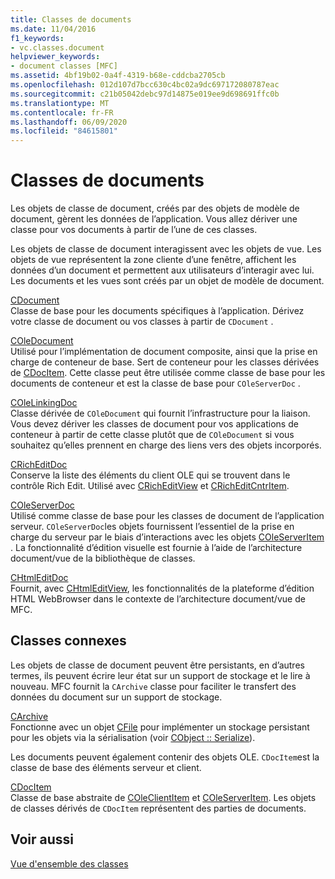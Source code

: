 ```yaml
---
title: Classes de documents
ms.date: 11/04/2016
f1_keywords:
- vc.classes.document
helpviewer_keywords:
- document classes [MFC]
ms.assetid: 4bf19b02-0a4f-4319-b68e-cddcba2705cb
ms.openlocfilehash: 012d107d7bcc630c4bc02a9dc697172080787eac
ms.sourcegitcommit: c21b05042debc97d14875e019ee9d698691ffc0b
ms.translationtype: MT
ms.contentlocale: fr-FR
ms.lasthandoff: 06/09/2020
ms.locfileid: "84615801"
---
```

# <a name="document-classes"></a>Classes de documents

Les objets de classe de document, créés par des objets de modèle de document, gèrent les données de l’application. Vous allez dériver une classe pour vos documents à partir de l’une de ces classes.

Les objets de classe de document interagissent avec les objets de vue. Les objets de vue représentent la zone cliente d’une fenêtre, affichent les données d’un document et permettent aux utilisateurs d’interagir avec lui. Les documents et les vues sont créés par un objet de modèle de document.

[CDocument](reference/cdocument-class.md)<br/>
Classe de base pour les documents spécifiques à l’application. Dérivez votre classe de document ou vos classes à partir de `CDocument` .

[COleDocument](reference/coledocument-class.md)<br/>
Utilisé pour l’implémentation de document composite, ainsi que la prise en charge de conteneur de base. Sert de conteneur pour les classes dérivées de [CDocItem](reference/cdocitem-class.md). Cette classe peut être utilisée comme classe de base pour les documents de conteneur et est la classe de base pour `COleServerDoc` .

[COleLinkingDoc](reference/colelinkingdoc-class.md)<br/>
Classe dérivée de `COleDocument` qui fournit l’infrastructure pour la liaison. Vous devez dériver les classes de document pour vos applications de conteneur à partir de cette classe plutôt que de `COleDocument` si vous souhaitez qu’elles prennent en charge des liens vers des objets incorporés.

[CRichEditDoc](reference/cricheditdoc-class.md)<br/>
Conserve la liste des éléments du client OLE qui se trouvent dans le contrôle Rich Edit. Utilisé avec [CRichEditView](reference/cricheditview-class.md) et [CRichEditCntrItem](reference/cricheditcntritem-class.md).

[COleServerDoc](reference/coleserverdoc-class.md)<br/>
Utilisé comme classe de base pour les classes de document de l’application serveur. `COleServerDoc`les objets fournissent l’essentiel de la prise en charge du serveur par le biais d’interactions avec les objets [COleServerItem](reference/coleserveritem-class.md) . La fonctionnalité d’édition visuelle est fournie à l’aide de l’architecture document/vue de la bibliothèque de classes.

[CHtmlEditDoc](reference/chtmleditdoc-class.md)<br/>
Fournit, avec [CHtmlEditView](reference/chtmleditview-class.md), les fonctionnalités de la plateforme d’édition HTML WebBrowser dans le contexte de l’architecture document/vue de MFC.

## <a name="related-classes"></a>Classes connexes

Les objets de classe de document peuvent être persistants, en d’autres termes, ils peuvent écrire leur état sur un support de stockage et le lire à nouveau. MFC fournit la `CArchive` classe pour faciliter le transfert des données du document sur un support de stockage.

[CArchive](reference/carchive-class.md)<br/>
Fonctionne avec un objet [CFile](reference/cfile-class.md) pour implémenter un stockage persistant pour les objets via la sérialisation (voir [CObject :: Serialize](reference/cobject-class.md#serialize)).

Les documents peuvent également contenir des objets OLE. `CDocItem`est la classe de base des éléments serveur et client.

[CDocItem](reference/cdocitem-class.md)<br/>
Classe de base abstraite de [COleClientItem](reference/coleclientitem-class.md) et [COleServerItem](reference/coleserveritem-class.md). Les objets de classes dérivés de `CDocItem` représentent des parties de documents.

## <a name="see-also"></a>Voir aussi

[Vue d'ensemble des classes](class-library-overview.md)
